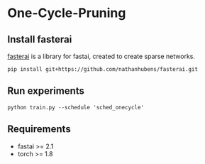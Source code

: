 # One-Cycle-Pruning


## Install fasterai

[fasterai](https://nathanhubens.github.io/fasterai/) is a library for fastai, created to create sparse networks.

```
pip install git+https://github.com/nathanhubens/fasterai.git
```

## Run experiments

```
python train.py --schedule 'sched_onecycle'
```

## Requirements

- fastai >= 2.1
- torch >= 1.8
